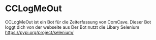 # CCLogMeOut
CCLogMeOut ist ein Bot für die Zeiterfassung von ComCave. Dieser Bot loggt dich von der webseite aus
Der Bot nutzt die Libary Selenium https://pypi.org/project/selenium/
